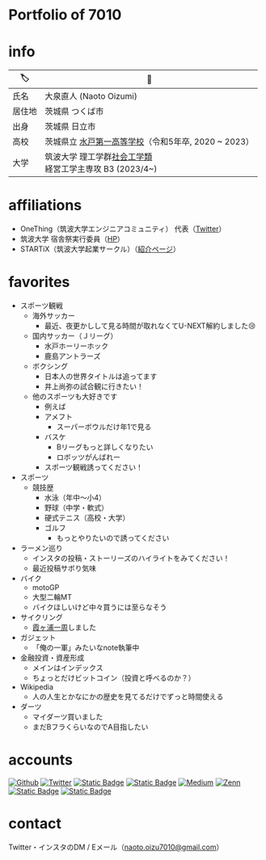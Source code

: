 # Portfolio of 7010

# info

|🏷️|📌|
|---|---|
|氏名|大泉直人 (Naoto Oizumi)|
|居住地|茨城県 つくば市|
|出身|茨城県 日立市|
|高校|茨城県立 [水戸第一高等学校](https://www.mito1-h.ibk.ed.jp/)（令和5年卒, 2020 ~ 2023）|
|大学|筑波大学 理工学群[社会工学類](https://www.sk.tsukuba.ac.jp/College/index.php) <br> 経営工学主専攻 B3 (2023/4~)|

# affiliations
- OneThing（筑波大学エンジニアコミュニティ） 代表（[Twitter](https://x.com/OneThingTsukuba)）
- 筑波大学 宿舎祭実行委員（[HP](https://yadokarisai.com/)）
- STARTiX（筑波大学起業サークル）（[紹介ページ](https://aboard-bush-c04.notion.site/STARTiX-3c631d56f372474b959398ba378e4831?pvs=4)） 

# favorites
- スポーツ観戦
  - 海外サッカー
    - 最近、夜更かしして見る時間が取れなくてU-NEXT解約しました😢
  - 国内サッカー（Ｊリーグ）
    - 水戸ホーリーホック
    - 鹿島アントラーズ
  - ボクシング
      - 日本人の世界タイトルは追ってます
      - 井上尚弥の試合観に行きたい！
  - 他のスポーツも大好きです
    - 例えば
    - アメフト
      - スーパーボウルだけ年1で見る
    - バスケ
      - Bリーグもっと詳しくなりたい
      - ロボッツがんばれー
    - スポーツ観戦誘ってください！
- スポーツ
  - 競技歴
    - 水泳（年中～小4）
    - 野球（中学・軟式）
    - 硬式テニス（高校・大学）
    - ゴルフ
      - もっとやりたいので誘ってください
- ラーメン巡り
  - インスタの投稿・ストーリーズのハイライトをみてください！
  - 最近投稿サボり気味
- バイク
  - motoGP
  - 大型二輪MT
  - バイクほしいけど中々買うには至らなそう
- サイクリング
  - [霞ヶ浦一周](https://www.ringringroad.com/k-course1/)しました
- ガジェット
  - 「俺の一軍」みたいなnote執筆中
- 金融投資・資産形成
  - メインはインデックス
  - ちょっとだけビットコイン（投資と呼べるのか？）
- Wikipedia
  - 人の人生とかなにかの歴史を見てるだけでずっと時間使える
- ダーツ
  - マイダーツ買いました
  - まだBフラくらいなのでA目指したい

# accounts
<p>
<a href="https://github.com/naotoizu7010" target="_blank"><img alt="Github" src="https://img.shields.io/badge/Github-%2312100E.svg?&style=flat-square&logo=Github&logoColor=white" /></a>
<a href="https://twitter.com/naotoizu_7010" target="_blank"><img alt="Twitter" src="https://img.shields.io/badge/Twitter-%231DA1F2.svg?&style=flat-square&logo=twitter&logoColor=white" /></a>
<a href="https://www.instagram.com/naotoizu_7010/?hl=ja"><img alt="Static Badge" src="https://img.shields.io/badge/Instagram-%23E4405F?style=flat-square&logo=Instagram&logoColor=fff&link=https%3A%2F%2Fwww.instagram.com%2Fnaotoizu_7010%2F%3Fhl%3Dja"></a>
<a href="https://www.facebook.com/naotoizu7010/"><img alt="Static Badge" src="https://img.shields.io/badge/Facebook-%230866FF?style=flat-square&logo=Facebook&logoColor=fff"></a>
<a href="https://qiita.com/naotoizu_7010" target="_blank"><img alt="Medium" src="https://img.shields.io/badge/Qiita-55C500.svg?&style=flat-square&logo=qiita&logoColor=white" /></a>
<a href="https://zenn.dev/naotoizu_7010" target="_blank"><img alt="Zenn" src="https://img.shields.io/badge/Zenn-3EA8FF.svg?&style=flat-square&logo=Zenn&logoColor=white" /></a>
<a href="https://www.wantedly.com/id/naotoizu_7010"><img alt="Static Badge" src="https://img.shields.io/badge%2FWantedly-%2321BDDB?style=flat-square&logo=Wantedly&logoColor=fff&link=https%3A%2F%2Fwww.wantedly.com%2Fid%2Fnaotoizu_7010"></a>
<a href="https://note.com/naotoizu_7010/"><img alt="Static Badge" src="https://img.shields.io/badge%2FNote-ffffff?style=flat-square&logoColor=%23000000">
</a>
</p>

# contact
Twitter・インスタのDM / Eメール（[naoto.oizu7010@gmail.com](<mailto:naoto.oizu7010@gmail.com>)）

<!--
**naotoizu7010/naotoizu7010** is a ✨ _special_ ✨ repository because its `README.md` (this file) appears on your GitHub profile.

Here are some ideas to get you started:

- 🔭 I’m currently working on ...
- 🌱 I’m currently learning ...
- 👯 I’m looking to collaborate on ...
- 🤔 I’m looking for help with ...
- 💬 Ask me about ...
- 📫 How to reach me: ...
- 😄 Pronouns: ...
- ⚡ Fun fact: ...
-->
